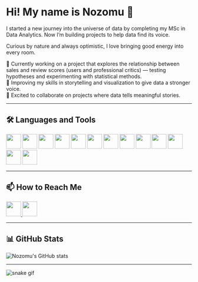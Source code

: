 # Hi! My name is Nozomu 👋  

I started a new journey into the universe of data by completing my MSc in Data Analytics. Now I’m building projects to help data find its voice.  

Curious by nature and always optimistic, I love bringing good energy into every room.  

🌱 Currently working on a project that explores the relationship between sales and review scores (users and professional critics) — testing hypotheses and experimenting with statistical methods.  
📖 Improving my skills in storytelling and visualization to give data a stronger voice.  
🤝 Excited to collaborate on projects where data tells meaningful stories.  

---

## 🛠️ Languages and Tools  

<p align="left">
  <!-- Core -->
  <img src="https://cdn.jsdelivr.net/gh/devicons/devicon/icons/python/python-original.svg" width="40" height="40"/>
  <img src="https://cdn.jsdelivr.net/gh/devicons/devicon/icons/mysql/mysql-original.svg" width="40" height="40"/>
  <img src="https://cdn.jsdelivr.net/gh/devicons/devicon/icons/pandas/pandas-original.svg" width="40" height="40"/>
  <img src="https://cdn.jsdelivr.net/gh/devicons/devicon/icons/numpy/numpy-original.svg" width="40" height="40"/>
  <img src="https://upload.wikimedia.org/wikipedia/commons/b/b2/SCIPY_2.svg" width="40" height="40"/>
  <img src="https://cdn.jsdelivr.net/gh/devicons/devicon/icons/tensorflow/tensorflow-original.svg" width="40" height="40"/>
  
  <!-- Visualization -->
  <img src="https://upload.wikimedia.org/wikipedia/commons/8/84/Matplotlib_icon.svg" width="40" height="40"/>
  <img src="https://seaborn.pydata.org/_static/logo-mark-lightbg.svg" width="40" height="40"/>
  <img src="https://streamlit.io/images/brand/streamlit-mark-color.png" width="40" height="40"/>
  <img src="https://cdn.jsdelivr.net/gh/simple-icons/simple-icons/icons/plotly.svg" width="40" height="40"/>

  <!-- BI / Office -->
  <img src="https://cdn.jsdelivr.net/gh/simple-icons/simple-icons/icons/microsoftexcel.svg" width="40" height="40" />
  <img src="https://cdn.worldvectorlogo.com/logos/tableau-software.svg" width="40" height="40"/>
  
  <!-- Other -->
  <img src="https://cdn.jsdelivr.net/gh/devicons/devicon/icons/github/github-original.svg" width="40" height="40"/>
</p>

---

## 📫 How to Reach Me  

<a href="mailto:nakanishinozomu90@gmail.com">
  <img src="https://cdn.jsdelivr.net/gh/devicons/devicon/icons/google/google-original.svg" width="40" height="40"/>
</a>
<a href="https://www.linkedin.com/in/n-nakanishi">
  <img src="https://cdn.jsdelivr.net/gh/devicons/devicon/icons/linkedin/linkedin-original.svg" width="40" height="40"/>
</a>

---

## 📊 GitHub Stats  

![Nozomu's GitHub stats](https://github-readme-stats.vercel.app/api?username=nozomunakanishi&show_icons=true&theme=tokyonight)  

---

![snake gif](https://github.com/nozomunakanishi/nozomunakanishi/blob/output/snake.svg)
